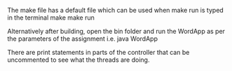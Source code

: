 The make file has a default file which can be used when make run is typed in the terminal
	make 
	make run

Alternatively after building, 
open the bin folder and run the WordApp as per the parameters of the assignment i.e.
	java WordApp <totalwords> <nowords> <textfile>

There are print statements in parts of the controller that can be uncommented to see what the threads are doing. 

